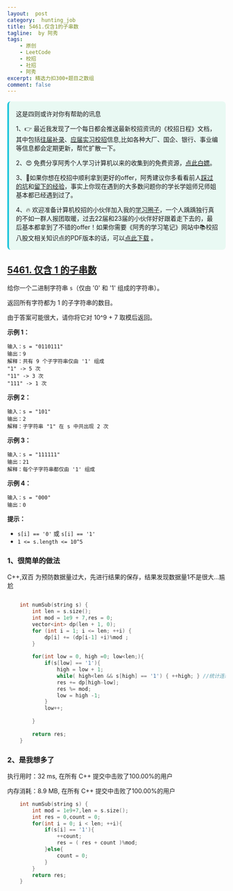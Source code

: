 ```yaml
---
layout:  post
category:  hunting_job
title: 5461.仅含1的子串数
tagline:  by 阿秀
tags:
    - 原创
    - LeetCode
    - 校招
    - 社招
    - 阿秀
excerpt: 精选力扣300+题目之数组
comment: false
---
```


<p id="字形变换"></p>



<div style="border-color: #24C6DC;
            background-color: #e9f9f3;         
            margin: 1rem 0;
        padding: .25rem 1rem;
        border-left-width: .3rem;
        border-left-style: solid;
        border-radius: .5rem;
        color: inherit;">
  <p>这是四则或许对你有帮助的讯息</p>
  <p>1、👉 最近我发现了一个每日都会推送最新校招资讯的《校招日程》文档，其中包括<a style="text-decoration: underline" href="https://flowus.cn/share/ee50d5eb-3cd5-4f74-880e-95b215dd4ff2" target="_blank">往届补录</a>、<a style="text-decoration: underline" href="https://flowus.cn/share/5f327c98-1e31-46c8-b86b-5ac6105e021f" target="_blank">应届实习校招</a>信息,比如各种大厂、国企、银行、事业编等信息都会定期更新，帮忙扩散一下。</p>  
  <p>2、😍
    免费分享阿秀个人学习计算机以来的收集到的免费资源，<a style="text-decoration: underline" href="/notes/07-resources/01-free/01-introduce.html" target="_blank">点此白嫖</a>。
  </p>
  <p>3、🚀如果你想在校招中顺利拿到更好的offer，阿秀建议你多看看前人<a style="text-decoration: underline" href="https://www.yuque.com/tuobaaxiu/httmmc/npg1k81zeq4wfpyz" target="_blank">踩过的坑</a>和<a style="text-decoration: underline"  target="_blank" href="https://www.yuque.com/tuobaaxiu/httmmc/gge9ppd0mbu2d3dp">留下的经验</a>，事实上你现在遇到的大多数问题你的学长学姐师兄师姐基本都已经遇到过了。
  </p>
  <p>4、🔥 欢迎准备计算机校招的小伙伴加入我的<a  style="text-decoration: underline" href="https://www.yuque.com/tuobaaxiu/httmmc/xg0otqvc17wfx4u9" target="_blank">学习圈子</a>，一个人踽踽独行真的不如一群人报团取暖，过去22届和23届的小伙伴好好跟着走下去的，最后基本都拿到了不错的offer！如果你需要《阿秀的学习笔记》网站中📚︎校招八股文相关知识点的PDF版本的话，可以<a style="text-decoration: underline" href="/notes/08-other/02-question.html#_5、如何下载阿秀的学习笔记内容pdf版本" target="_blank">点此下载</a> 。</p>   </div>


## [5461. 仅含 1 的子串数](https://leetcode-cn.com/problems/number-of-substrings-with-only-1s/)



给你一个二进制字符串 `s`（仅由 '0' 和 '1' 组成的字符串）。

返回所有字符都为 1 的子字符串的数目。

由于答案可能很大，请你将它对 10^9 + 7 取模后返回。

 

**示例 1：**

```
输入：s = "0110111"
输出：9
解释：共有 9 个子字符串仅由 '1' 组成
"1" -> 5 次
"11" -> 3 次
"111" -> 1 次
```

**示例 2：**

```
输入：s = "101"
输出：2
解释：子字符串 "1" 在 s 中共出现 2 次
```

**示例 3：**

```
输入：s = "111111"
输出：21
解释：每个子字符串都仅由 '1' 组成
```

**示例 4：**

```
输入：s = "000"
输出：0
```

 

**提示：**

- `s[i] == '0'` 或 `s[i] == '1'`
- `1 <= s.length <= 10^5`

### 1、很简单的做法

C++,双百 为预防数据量过大，先进行结果的保存，结果发现数据量1不是很大...尴尬



~~~cpp

    int numSub(string s) {
        int len = s.size();
        int mod = 1e9 + 7,res = 0;
        vector<int> dp(len + 1, 0);
        for (int i = 1; i <= len; ++i) {
            dp[i] += (dp[i-1] +i)%mod ;
        }
        
        for(int low = 0, high =0; low<len;){          
            if(s[low] == '1'){
                high = low + 1;
                while( high<len && s[high] == '1') { ++high; } //统计连续1的个数              
                res += dp[high-low];
                res %= mod;
                low = high -1;
            }
            low++;
            
        }
        
        return res;       
    }
~~~



### 2、是我想多了

执行用时：32 ms, 在所有 C++ 提交中击败了100.00%的用户

内存消耗：8.9 MB, 在所有 C++ 提交中击败了100.00%的用户

~~~cpp
    int numSub(string s) {        
        int mod = 1e9+7,len = s.size();
 		int res = 0,count = 0;
        for(int i = 0; i < len; ++i){
            if(s[i] == '1'){
                ++count;
                res = ( res + count )%mod;
            }else{
                count = 0;
            }
        }       
        return res;    
    }
~~~



